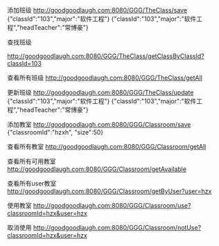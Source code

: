 添加班级
http://goodgoodlaugh.com:8080/GGG/TheClass/save
{"classId":"103","major":"软件工程"}
{"classId":"103","major":"软件工程","headTeacher":"常博豪"}

查找班级

http://goodgoodlaugh.com:8080/GGG/TheClass/getClassByClassId?classId=103

查看所有班级
http://goodgoodlaugh.com:8080/GGG/TheClass/getAll

更新班级
http://goodgoodlaugh.com:8080/GGG/TheClass/update
{"classId":"103","major":"软件工程"}
{"classId":"103","major":"软件工程","headTeacher":"常博豪"}



添加教室
http://goodgoodlaugh.com:8080/GGG/Classroom/save
{"classroomId":"hzxh", "size":50}


查看所有教室
http://goodgoodlaugh.com:8080/GGG/Classroom/getAll

查看所有可用教室
http://goodgoodlaugh.com:8080/GGG/Classroom/getAvailable

查看所有user教室
http://goodgoodlaugh.com:8080/GGG/Classroom/getByUser?user=hzx

使用教室
http://goodgoodlaugh.com:8080/GGG/Classroom/use?classroomId=hzx&user=hzx

取消使用
http://goodgoodlaugh.com:8080/GGG/Classroom/notUse?classroomId=hzx&user=hzx


